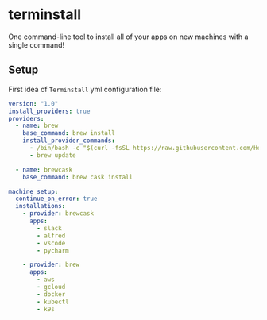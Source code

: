 # terminstall

One command-line tool to install all of your apps on new machines with a single command!

## Setup

First idea of `Terminstall` yml configuration file:

```yml
version: "1.0"
install_providers: true
providers:
  - name: brew
    base_command: brew install
    install_provider_commands:
      - /bin/bash -c "$(curl -fsSL https://raw.githubusercontent.com/Homebrew/install/master/install.sh)"
      - brew update

  - name: brewcask
    base_command: brew cask install

machine_setup:
  continue_on_error: true
  installations:
    - provider: brewcask
      apps:
        - slack
        - alfred
        - vscode
        - pycharm

    - provider: brew
      apps:
        - aws
        - gcloud
        - docker
        - kubectl
        - k9s
```
